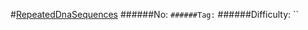 #[RepeatedDnaSequences](https://leetcode.com/problems/repeated-dna-sequences/)
######No: ``
######Tag: ``
######Difficulty: ``
